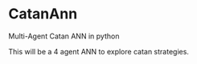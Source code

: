 # CatanAnn
Multi-Agent Catan ANN in python

This will be a 4 agent ANN to explore catan strategies.
